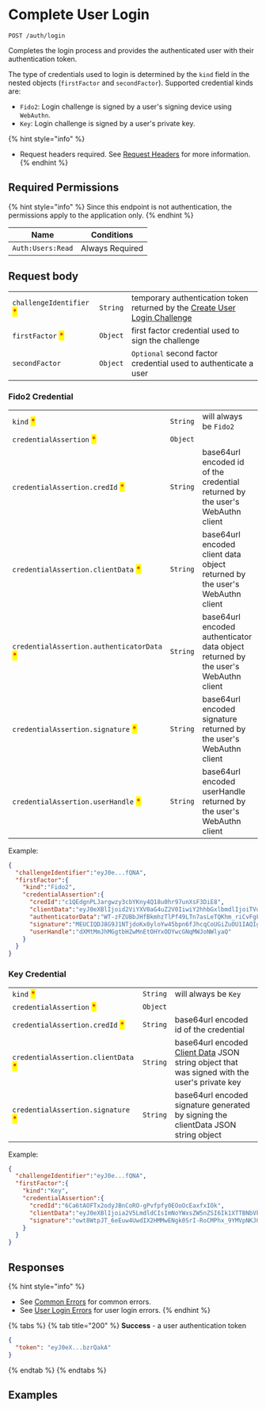 # Complete User Login

`POST /auth/login`

Completes the login process and provides the authenticated user with their authentication token.

The type of credentials used to login is determined by the `kind` field in the nested objects (`firstFactor` and `secondFactor`). Supported credential kinds are:

* `Fido2`: Login challenge is signed by a user's signing device using `WebAuthn`.
* `Key`: Login challenge is signed by a user's private key.

{% hint style="info" %}
* Request headers required. See [Request Headers](../../../getting-started/request-headers.md) for more information.
{% endhint %}

## Required Permissions

{% hint style="info" %}
Since this endpoint is not authentication, the permissions apply to the application only.
{% endhint %}

| Name              | Conditions      |
| ----------------- | --------------- |
| `Auth:Users:Read` | Always Required |

## Request body

|                                                          |          |                                                                                            |
| -------------------------------------------------------- | -------- | ------------------------------------------------------------------------------------------ |
| `challengeIdentifier` <mark style="color:red;">\*</mark> | `String` | temporary authentication token returned by the [Create User Login Challenge](initlogin.md) |
| `firstFactor` <mark style="color:red;">\*</mark>         | `Object` | first factor credential used to sign the challenge                                         |
| `secondFactor`                                           | `Object` | `Optional` second factor credential used to authenticate a user                            |

### Fido2 Credential

|                                                                            |          |                                                                                    |
| -------------------------------------------------------------------------- | -------- | ---------------------------------------------------------------------------------- |
| `kind` <mark style="color:red;">\*</mark>                                  | `String` | will always be `Fido2`                                                             |
| `credentialAssertion` <mark style="color:red;">\*</mark>                   | `Object` |                                                                                    |
| `credentialAssertion.credId` <mark style="color:red;">\*</mark>            | `String` | base64url encoded id of the credential returned by the user's WebAuthn client      |
| `credentialAssertion.clientData` <mark style="color:red;">\*</mark>        | `String` | base64url encoded client data object returned by the user's WebAuthn client        |
| `credentialAssertion.authenticatorData` <mark style="color:red;">\*</mark> | `String` | base64url encoded authenticator data object returned by the user's WebAuthn client |
| `credentialAssertion.signature` <mark style="color:red;">\*</mark>         | `String` | base64url encoded signature returned by the user's WebAuthn client                 |
| `credentialAssertion.userHandle` <mark style="color:red;">\*</mark>        | `String` | base64url encoded userHandle returned by the user's WebAuthn client                |

Example:

```JSON
{
  "challengeIdentifier":"eyJ0e...fQNA",
  "firstFactor":{
    "kind":"Fido2",
    "credentialAssertion":{
      "credId":"c1QEdgnPLJargwzy3cbYKny4Q18u0hr97unXsF3DiE8",
      "clientData":"eyJ0eXBlIjoid2ViYXV0aG4uZ2V0IiwiY2hhbGxlbmdlIjoiTVdNME1tWTVZVFEwTURSaU56ZGhOVEZoTnpZNU9EUXdOV0k1WlRRNFkyUmhPRFppTkRrM1pUWXpPVEU1T0dZeU1EY3haakJqWXprNE1tUTVZelkxTUEiLCJvcmlnaW4iOiJodHRwczovL2FwcC5kZm5zLm5pbmphIiwiY3Jvc3NPcmlnaW4iOmZhbHNlfQ",
      "authenticatorData":"WT-zFZUBbJHfBkmhzTlPf49LTn7asLeTQKhm_riCvFgFAAAAAA",
      "signature":"MEUCIQDJ8G9J1NTjdoKx0yloYw45bpn6fJhcqCoUGiZuOU1IAQIgAtPt7S8FHFYW9OMHh3S5FVAxk-lhli-2lX22bBNSDog",
      "userHandle":"dXMtMmJhMGgtbHZwMnEtOHYxODYwcGNqMWJoNWlyaQ"
    }
  }
}
```

### Key Credential

|                                                                     |          |                                                                                                                                                                       |
| ------------------------------------------------------------------- | -------- | --------------------------------------------------------------------------------------------------------------------------------------------------------------------- |
| `kind` <mark style="color:red;">\*</mark>                           | `String` | will always be `Key`                                                                                                                                                  |
| `credentialAssertion` <mark style="color:red;">\*</mark>            | `Object` |                                                                                                                                                                       |
| `credentialAssertion.credId` <mark style="color:red;">\*</mark>     | `String` | base64url encoded id of the credential                                                                                                                                |
| `credentialAssertion.clientData` <mark style="color:red;">\*</mark> | `String` | base64url encoded [Client Data](../../../advanced-topics/authentication/api-objects.md#key-credential) JSON string object that was signed with the user's private key |
| `credentialAssertion.signature` <mark style="color:red;">\*</mark>  | `String` | base64url encoded signature generated by signing the clientData JSON string object                                                                                    |

Example:

```JSON
{
  "challengeIdentifier":"eyJ0e...fQNA",
  "firstFactor":{
    "kind":"Key",
    "credentialAssertion":{
      "credId":"6Ca6tAOFTx2odyJBnCoRO-gPvfpfy0EOoOcEaxfxIOk",
      "clientData":"eyJ0eXBlIjoia2V5LmdldCIsImNoYWxsZW5nZSI6Ik1XTTBNbVk1WVRRME1EUmlOemRoTlRGaE56WTVPRFF3TldJNVpUUTRZMlJoT0RaaU5EazNaVFl6T1RFNU9HWXlNRGN4WmpCall6azRNbVE1WXpZMU1BIiwib3JpZ2luIjoiaHR0cHM6Ly9hcHAuZGZucy5uaW5qYSIsImNyb3NzT3JpZ2luIjpmYWxzZX0",
      "signature":"owt8WtpJT_6eEuw4UwdIX2HMMwENgk0SrI-RoCMPhx_9YMVpNKJGmJfHUusf_R1Mor9a_hinQVuXj4_XRdeJFSY2AySXSUk",
    }
  }
}
```

## Responses

{% hint style="info" %}
* See [Common Errors](../../../getting-started/errors.md#common-errors) for common errors.
* See [User Login Errors](../../../getting-started/errors.md#user-login-errors) for user login errors.
{% endhint %}

{% tabs %}
{% tab title="200" %}
**Success** - a user authentication token

```JSON
{
  "token": "eyJ0eX...bzrQakA"
}
```
{% endtab %}
{% endtabs %}

## Examples
